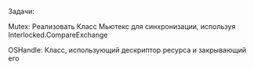 Задачи:

Mutex: Реализовать Класс Мьютекс для синхронизации, используя Interlocked.CompareExchange

OSHandle: Класс, использующий дескриптор ресурса и закрывающий его